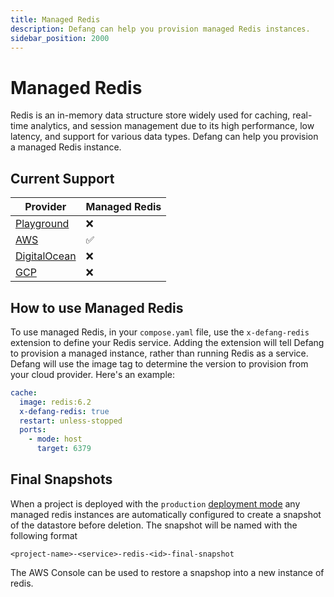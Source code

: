 ```yaml
---
title: Managed Redis
description: Defang can help you provision managed Redis instances.
sidebar_position: 2000
---
```


# Managed Redis

Redis is an in-memory data structure store widely used for caching, real-time analytics, and session management due to its high performance, low latency, and support for various data types. Defang can help you provision a managed Redis instance.

## Current Support

| Provider | Managed Redis |
| --- | --- |
| [Playground](/docs/providers/playground#managed-services) | ❌ |
| [AWS](/docs/providers/aws#managed-storage) | ✅ |
| [DigitalOcean](/docs/providers/digitalocean#future-improvements) | ❌ |
| [GCP](/docs/providers/gcp#future-improvements) | ❌ |

## How to use Managed Redis

To use managed Redis, in your `compose.yaml` file, use the `x-defang-redis` extension to define your Redis service. Adding the extension will tell Defang to provision a managed instance, rather than running Redis as a service. Defang will use the image tag to determine the version to provision from your cloud provider. Here's an example:

```yaml
cache:
  image: redis:6.2
  x-defang-redis: true
  restart: unless-stopped
  ports:
    - mode: host
      target: 6379
```

## Final Snapshots

When a project is deployed with the `production` [deployment mode](/docs/concepts/deployment-modes) any managed redis instances are automatically
configured to create a snapshot of the datastore before deletion. The snapshot will be named with the following format

`
<project-name>-<service>-redis-<id>-final-snapshot
`

The AWS Console can be used to restore a snapshop into a new instance of redis.
